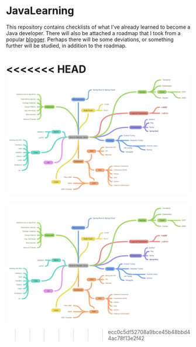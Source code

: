 # JavaLearning
This repository contains checklists of what I've already learned to become a Java developer. There will also be attached a roadmap that I took from a popular [blogger](https://www.youtube.com/watch?v=TE3LyYW-AHQ). Perhaps there will be some deviations, or something further will be studied, in addition to the roadmap.

<<<<<<< HEAD
![Java RoadMap](Java_RoadMap.png)
=======
![Java RoadMap](Java_RoadMap.png)
>>>>>>> ecc0c5df52708a9bce45b48bbd44ac78f13e2f42
